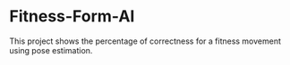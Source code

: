 # Fitness-Form-AI
This project shows the percentage of correctness for a fitness movement using pose estimation.
